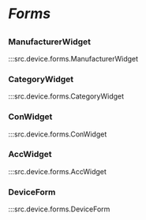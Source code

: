 # ***Forms***

##

### ManufacturerWidget
:::src.device.forms.ManufacturerWidget

### CategoryWidget
:::src.device.forms.CategoryWidget

### ConWidget
:::src.device.forms.ConWidget

### AccWidget
:::src.device.forms.AccWidget

### DeviceForm
:::src.device.forms.DeviceForm
